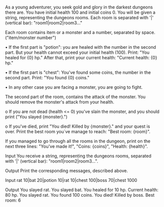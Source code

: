 
As a young adventurer, you seek gold and glory in the darkest dungeons there are.
You have initial health 100 and initial coins 0. You will be given a string, representing the dungeons rooms. Each room is separated with '|' (vertical bar): "room1|room2|room3…"

Each room contains item or a monster and a number, separated by space. ("item/monster number")

•	If the first part is "potion": you are healed with the number in the second part. But your health cannot exceed your initial health (100). Print: "You healed for {0} hp."
After that, print your current health: "Current health: {0} hp."

•	If the first part is "chest": You've found some coins, the number in the second part. Print: "You found {0} coins."

•	In any other case you are facing a monster, you are going to fight. 

The second part of the room, contains the attack of the monster. You should remove the monster's attack from your health. 

o	If you are not dead (health <= 0) you've slain the monster, and you should print ("You slayed {monster}.")

o	If you've died, print "You died! Killed by {monster}." and your quest is over. 
Print the best room you`ve manage to reach: "Best room: {room}".

If you managed to go through all the rooms in the dungeon, print on the next three lines: 
"You've made it!", "Coins: {coins}", "Health: {health}".

Input
You receive a string, representing the dungeons rooms, separated with '|' (vertical bar): "room1|room2|room3…".

Output
Print the corresponding messages, described above.



Input
rat 10|bat 20|potion 10|rat 10|chest 100|boss 70|chest 1000


Output
You slayed rat.
You slayed bat.
You healed for 10 hp.
Current health: 80 hp.
You slayed rat.
You found 100 coins.
You died! Killed by boss.
Best room: 6
